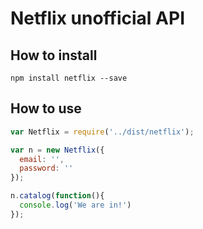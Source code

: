 # Netflix unofficial API


## How to install
`npm install netflix --save`

## How to use

```javascript
var Netflix = require('../dist/netflix');

var n = new Netflix({
  email: '',
  password: ''
});

n.catalog(function(){
  console.log('We are in!')
});
```
